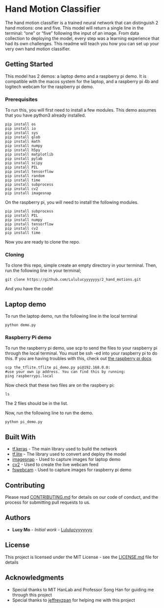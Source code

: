 # Hand Motion Classifier

The hand motion classifier is a trained neural network that can distinguish 2 hand motions: one and five. This model will return a single line in the terminal: “one” or “five”  following the input of an image. From data collection to deploying the model, every step was a learning experience that had its own challenges. This readme will teach you how you can set up your very own hand motion classifier. 


## Getting Started

This model has 2 demos: a laptop demo and a raspberry pi demo. It is compatible with the macos system for the laptop, and a raspberry pi 4b and logitech webcam for the raspberry pi demo.

### Prerequisites

To run this, you will first need to install a few modules. This demo assumes that you have python3 already installed.

```
pip install os
pip install io
pip install sys
pip install glob
pip install math
pip install numpy
pip install h5py
pip install matplotlib
pip install pylab
pip install scipy
pip install PIL
pip install tensorflow
pip install random
pip install time
pip install subprocess
pip install cv2
pip install imagesnap
```

On the raspberry pi, you will need to install the following modules.
```
pip install subprocess
pip install PIL
pip install numpy
pip install tensorflow
pip install cv2
pip install time
```
Now you are ready to clone the repo.

### Cloning

To clone this repo, simple create an empty directory in your terminal. Then, run the following line in your terminal;

```
git clone https://github.com/Lululucyyyyyyy/2_hand_motions.git
```

And you have the code!

## Laptop demo

To run the laptop demo, run the following line in the local terminal
```
python demo.py
```

### Raspberry Pi demo

To run the raspberry pi demo, use scp to send the files to your raspberry pi through the local terminal. You must be ssh -ed into your raspberry pi to do this. If you are having troubles with this, check out [the raspberry pi docs](https://www.raspberrypi.org/documentation/remote-access/ssh/)
```
scp the_tflite.tflite pi_demo.py pi@192.168.0.0: 
#use your own ip address. You can find this by running: 
ping raspberrypi.local
```
Now check that these two files are on the raspbery pi:
```
ls
```
The 2 files should be in the list. 

Now, run the following line to run the demo.

```
python pi_demo.py
```

## Built With

* [tf.keras](https://www.tensorflow.org/guide/keras) - The main library used to build the network
* [tf.lite](https://www.tensorflow.org/lite/guide/get_started) - The library used to convert and deploy the model
* [imagesnap](https://github.com/rharder/imagesnap) - Used to capture images for laptop demo
* [cv2](https://pypi.org/project/opencv-python/) - Used to create the live webcam feed
* [fswebcam](https://github.com/fsphil/fswebcam) - Used to capture images for raspberry pi demo

## Contributing

Please read [CONTRIBUTING.md](https://gist.github.com/PurpleBooth/b24679402957c63ec426) for details on our code of conduct, and the process for submitting pull requests to us.

## Authors

* **Lucy Mo** - *Initial work* - [Lululucyyyyyyy](https://github.com/lululucyyyyyyy)

## License

This project is licensed under the MIT License - see the [LICENSE.md](LICENSE.md) file for details

## Acknowledgments

* Special thanks to MIT HanLab and Professor Song Han for guiding me through this project
* Special thanks to [jeffreyzpan](https://github.com/jeffreyzpan) for helping me with this project

